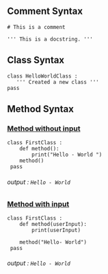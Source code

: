 ## Comment Syntax

```
# This is a comment
```

    ''' This is a docstring. '''


## Class Syntax 

    class HelloWorldClass : 
       ''' Created a new class '''
    pass

## Method Syntax 

### <ins>Method without input </ins>

    class FirstClass : 
	    def method():  
		    print("Hello - World ")
		method()
	 pass 

###### output :    `Hello - World`

### <ins>Method with input </ins>


    class FirstClass : 
	    def method(userInput):  
		    print(userInput)
		
		method("Hello- World")
	 pass 

 ###### output :    `Hello - World`
